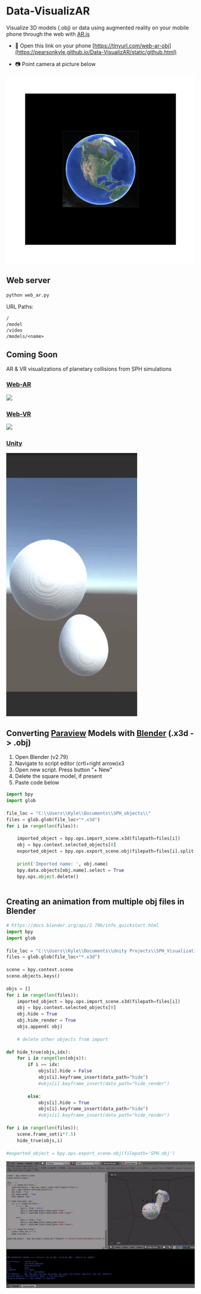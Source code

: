 # Data-VisualizAR
Visualize 3D models (.obj) or data using augmented reality on your mobile phone through the web with [AR.js](https://github.com/jeromeetienne/AR.js)

- :iphone: Open this link on your phone [https://tinyurl.com/web-ar-obj](https://pearsonkyle.github.io/Data-VisualizAR/static/github.html)

- :camera: Point camera at picture below 

![](static/patterns/pattern-earth.png)

## Web server
```python 
python web_ar.py
``` 

URL Paths: 
```
/
/model
/video
/models/<name>
```

## Coming Soon
AR & VR visualizations of planetary collisions from SPH simulations 

### [Web-AR](https://github.com/jeromeetienne/AR.js)

![](static/videos/sph_visualization.gif)

### [Web-VR](https://aframe.io/)
![](static/videos/sph_web_vr.gif)

### [Unity](https://unity.com/)
![](static/videos/unity_sph.gif)

## Converting [Paraview](https://www.paraview.org/) Models with [Blender](https://www.blender.org/) (.x3d -> .obj)

1. Open Blender (v2.79)
2. Navigate to script editor (crtl+right arrow)x3
3. Open new script. Press button "+ New"
4. Delete the square model, if present
5. Paste code below 
```python
import bpy
import glob 

file_loc = "C:\\Users\\Kyle\\Documents\\SPH_objects\\"
files = glob.glob(file_loc+"*.x3d")
for i in range(len(files)):

    imported_object = bpy.ops.import_scene.x3d(filepath=files[i])
    obj = bpy.context.selected_objects[0]
    exported_object = bpy.ops.export_scene.obj(filepath=files[i].split('.x3d')[0]+'.obj')

    print('Imported name: ', obj.name)
    bpy.data.objects[obj.name].select = True   
    bpy.ops.object.delete()
    
```

## Creating an animation from multiple obj files in Blender 
```python
# https://docs.blender.org/api/2.79b/info_quickstart.html
import bpy
import glob 

file_loc = "C:\\Users\\Kyle\\Documents\\Unity Projects\\SPH_Visualization\\Assets\\Python\\Data-VisualizAR\\static\\models\\"
files = glob.glob(file_loc+"*.x3d")

scene = bpy.context.scene
scene.objects.keys()

objs = [] 
for i in range(len(files)):
    imported_object = bpy.ops.import_scene.x3d(filepath=files[i])
    obj = bpy.context.selected_objects[0]
    obj.hide = True
    obj.hide_render = True
    objs.append( obj)

    # delete other objects from import 

def hide_true(objs,idx):
    for i in range(len(objs)):
        if i == idx:
            objs[i].hide = False
            objs[i].keyframe_insert(data_path="hide")
            #objs[i].keyframe_insert(data_path="hide_render")

        else:
            objs[i].hide = True
            objs[i].keyframe_insert(data_path="hide")
            #objs[i].keyframe_insert(data_path="hide_render")

for i in range(len(files)):
    scene.frame_set(i*7.5)    
    hide_true(objs,i)

#exported_object = bpy.ops.export_scene.obj(filepath='SPH.obj')
```

![](static/videos/blender_anim.gif)
